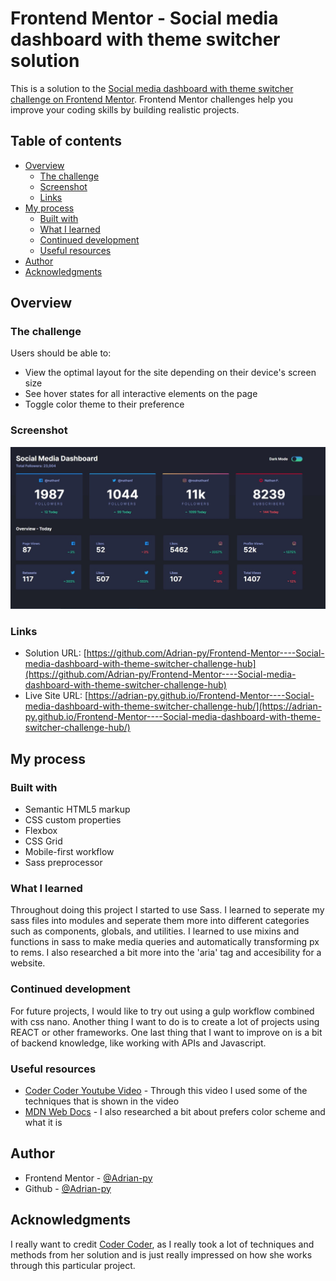 # Frontend Mentor - Social media dashboard with theme switcher solution

This is a solution to the [Social media dashboard with theme switcher challenge on Frontend Mentor](https://www.frontendmentor.io/challenges/social-media-dashboard-with-theme-switcher-6oY8ozp_H). Frontend Mentor challenges help you improve your coding skills by building realistic projects.

## Table of contents

- [Overview](#overview)
  - [The challenge](#the-challenge)
  - [Screenshot](#screenshot)
  - [Links](#links)
- [My process](#my-process)
  - [Built with](#built-with)
  - [What I learned](#what-i-learned)
  - [Continued development](#continued-development)
  - [Useful resources](#useful-resources)
- [Author](#author)
- [Acknowledgments](#acknowledgments)

## Overview

### The challenge

Users should be able to:

- View the optimal layout for the site depending on their device's screen size
- See hover states for all interactive elements on the page
- Toggle color theme to their preference

### Screenshot

![](./screenshot.jpg)

### Links

- Solution URL: [https://github.com/Adrian-py/Frontend-Mentor----Social-media-dashboard-with-theme-switcher-challenge-hub](https://github.com/Adrian-py/Frontend-Mentor----Social-media-dashboard-with-theme-switcher-challenge-hub)
- Live Site URL: [https://adrian-py.github.io/Frontend-Mentor----Social-media-dashboard-with-theme-switcher-challenge-hub/](https://adrian-py.github.io/Frontend-Mentor----Social-media-dashboard-with-theme-switcher-challenge-hub/)

## My process

### Built with

- Semantic HTML5 markup
- CSS custom properties
- Flexbox
- CSS Grid
- Mobile-first workflow
- Sass preprocessor

### What I learned

Throughout doing this project I started to use Sass. I learned to seperate my sass files into modules and seperate them more into different categories such as components, globals, and utilities. I learned to use mixins and functions in sass to make media queries and automatically transforming px to rems. I also researched a bit more into the 'aria' tag and accesibility for a website.

### Continued development

For future projects, I would like to try out using a gulp workflow combined with css nano. Another thing I want to do is to create a lot of projects using REACT or other frameworks. One last thing that I want to improve on is a bit of backend knowledge, like working with APIs and Javascript.

### Useful resources

- [Coder Coder Youtube Video](https://www.youtube.com/watch?v=iL4irerdGdU&t=3s) - Through this video I used some of the techniques that is shown in the video
- [MDN Web Docs](https://developer.mozilla.org/en-US/docs/Web/CSS/@media/prefers-color-scheme) - I also researched a bit about prefers color scheme and what it is

## Author

- Frontend Mentor - [@Adrian-py](https://www.frontendmentor.io/profile/Adrian-py)
- Github - [@Adrian-py](https://github.com/Adrian-py)

## Acknowledgments

I really want to credit [Coder Coder](https://www.youtube.com/channel/UCzNf0liwUzMN6_pixbQlMhQ), as I really took a lot of techniques and methods from her solution and is just really impressed on how she works through this particular project.
